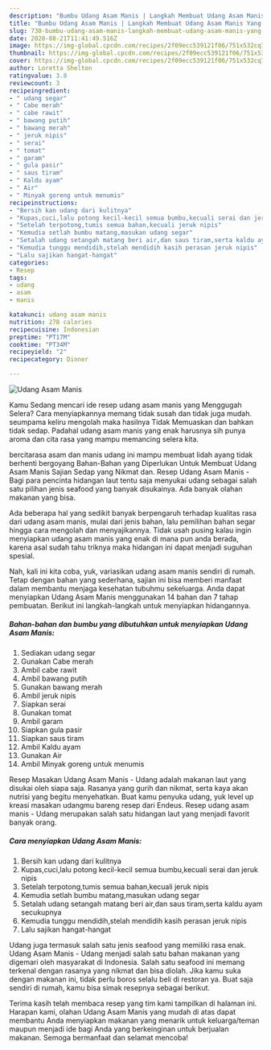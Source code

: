 ```yaml
---
description: "Bumbu Udang Asam Manis | Langkah Membuat Udang Asam Manis Yang Sedap"
title: "Bumbu Udang Asam Manis | Langkah Membuat Udang Asam Manis Yang Sedap"
slug: 730-bumbu-udang-asam-manis-langkah-membuat-udang-asam-manis-yang-sedap
date: 2020-08-21T11:41:49.516Z
image: https://img-global.cpcdn.com/recipes/2f09ecc539121f06/751x532cq70/udang-asam-manis-foto-resep-utama.jpg
thumbnail: https://img-global.cpcdn.com/recipes/2f09ecc539121f06/751x532cq70/udang-asam-manis-foto-resep-utama.jpg
cover: https://img-global.cpcdn.com/recipes/2f09ecc539121f06/751x532cq70/udang-asam-manis-foto-resep-utama.jpg
author: Loretta Shelton
ratingvalue: 3.8
reviewcount: 3
recipeingredient:
- " udang segar"
- " Cabe merah"
- " cabe rawit"
- " bawang putih"
- " bawang merah"
- " jeruk nipis"
- " serai"
- " tomat"
- " garam"
- " gula pasir"
- " saus tiram"
- " Kaldu ayam"
- " Air"
- " Minyak goreng untuk menumis"
recipeinstructions:
- "Bersih kan udang dari kulitnya"
- "Kupas,cuci,lalu potong kecil-kecil semua bumbu,kecuali serai dan jeruk nipis"
- "Setelah terpotong,tumis semua bahan,kecuali jeruk nipis"
- "Kemudia setlah bumbu matang,masukan udang segar"
- "Setalah udang setangah matang beri air,dan saus tiram,serta kaldu ayam secukupnya"
- "Kemudia tunggu mendidih,stelah mendidih kasih perasan jeruk nipis"
- "Lalu sajikan hangat-hangat"
categories:
- Resep
tags:
- udang
- asam
- manis

katakunci: udang asam manis 
nutrition: 278 calories
recipecuisine: Indonesian
preptime: "PT17M"
cooktime: "PT34M"
recipeyield: "2"
recipecategory: Dinner

---
```



![Udang Asam Manis](https://img-global.cpcdn.com/recipes/2f09ecc539121f06/751x532cq70/udang-asam-manis-foto-resep-utama.jpg)

Kamu Sedang mencari ide resep udang asam manis yang Menggugah Selera? Cara menyiapkannya memang tidak susah dan tidak juga mudah. seumpama keliru mengolah maka hasilnya Tidak Memuaskan dan bahkan tidak sedap. Padahal udang asam manis yang enak harusnya sih punya aroma dan cita rasa yang mampu memancing selera kita.

bercitarasa asam dan manis udang ini mampu membuat lidah ayang tidak berhenti bergoyang Bahan-Bahan yang Diperlukan Untuk Membuat Udang Asam Manis Sajian Sedap yang Nikmat dan. Resep Udang Asam Manis - Bagi para pencinta hidangan laut tentu saja menyukai udang sebagai salah satu pilihan jenis seafood yang banyak disukainya. Ada banyak olahan makanan yang bisa.

Ada beberapa hal yang sedikit banyak berpengaruh terhadap kualitas rasa dari udang asam manis, mulai dari jenis bahan, lalu pemilihan bahan segar hingga cara mengolah dan menyajikannya. Tidak usah pusing kalau ingin menyiapkan udang asam manis yang enak di mana pun anda berada, karena asal sudah tahu triknya maka hidangan ini dapat menjadi suguhan spesial.


Nah, kali ini kita coba, yuk, variasikan udang asam manis sendiri di rumah. Tetap dengan bahan yang sederhana, sajian ini bisa memberi manfaat dalam membantu menjaga kesehatan tubuhmu sekeluarga. Anda dapat menyiapkan Udang Asam Manis menggunakan 14 bahan dan 7 tahap pembuatan. Berikut ini langkah-langkah untuk menyiapkan hidangannya.

<!--inarticleads1-->

##### Bahan-bahan dan bumbu yang dibutuhkan untuk menyiapkan Udang Asam Manis:

1. Sediakan  udang segar
1. Gunakan  Cabe merah
1. Ambil  cabe rawit
1. Ambil  bawang putih
1. Gunakan  bawang merah
1. Ambil  jeruk nipis
1. Siapkan  serai
1. Gunakan  tomat
1. Ambil  garam
1. Siapkan  gula pasir
1. Siapkan  saus tiram
1. Ambil  Kaldu ayam
1. Gunakan  Air
1. Ambil  Minyak goreng untuk menumis


Resep Masakan Udang Asam Manis - Udang adalah makanan laut yang disukai oleh siapa saja. Rasanya yang gurih dan nikmat, serta kaya akan nutrisi yang begitu menyehatkan. Buat kamu penyuka udang, yuk level up kreasi masakan udangmu bareng resep dari Endeus. Resep udang asam manis - Udang merupakan salah satu hidangan laut yang menjadi favorit banyak orang. 

<!--inarticleads2-->

##### Cara menyiapkan Udang Asam Manis:

1. Bersih kan udang dari kulitnya
1. Kupas,cuci,lalu potong kecil-kecil semua bumbu,kecuali serai dan jeruk nipis
1. Setelah terpotong,tumis semua bahan,kecuali jeruk nipis
1. Kemudia setlah bumbu matang,masukan udang segar
1. Setalah udang setangah matang beri air,dan saus tiram,serta kaldu ayam secukupnya
1. Kemudia tunggu mendidih,stelah mendidih kasih perasan jeruk nipis
1. Lalu sajikan hangat-hangat


Udang juga termasuk salah satu jenis seafood yang memiliki rasa enak. Udang Asam Manis - Udang menjadi salah satu bahan makanan yang digemari oleh masyarakat di Indonesia. Salah satu seafood ini memang terkenal dengan rasanya yang nikmat dan bisa diolah. Jika kamu suka dengan makanan ini, tidak perlu boros selalu beli di restoran ya. Buat saja sendiri di rumah, kamu bisa simak resepnya sebagai berikut. 

Terima kasih telah membaca resep yang tim kami tampilkan di halaman ini. Harapan kami, olahan Udang Asam Manis yang mudah di atas dapat membantu Anda menyiapkan makanan yang menarik untuk keluarga/teman maupun menjadi ide bagi Anda yang berkeinginan untuk berjualan makanan. Semoga bermanfaat dan selamat mencoba!
